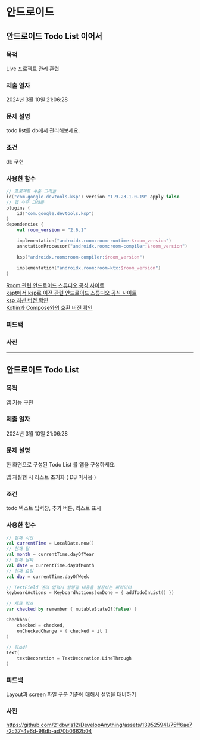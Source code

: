 # 안드로이드

## 안드로이드 Todo List 이어서

### 목적
Live 프로젝트 관리 훈련

### 제출 일자

2024년 3월 10일 21:06:28

### 문제 설명

 <p>todo list를 db에서 관리해보세요.</p>

### 조건

 <p>db 구현</p>

### 사용한 함수

```kotlin
// 프로젝트 수준 그래들
id("com.google.devtools.ksp") version "1.9.23-1.0.19" apply false
// 앱 수준 그래들
plugins {
    id("com.google.devtools.ksp")
}
dependencies {
    val room_version = "2.6.1"

    implementation("androidx.room:room-runtime:$room_version")
    annotationProcessor("androidx.room:room-compiler:$room_version")

    ksp("androidx.room:room-compiler:$room_version")

    implementation("androidx.room:room-ktx:$room_version")
}
```
[Room 관련 안드로이드 스튜디오 공식 사이트](https://developer.android.com/training/data-storage/room?hl=ko)   
[kapt에서 ksp로 이전 관련 안드로이드 스튜디오 공식 사이트](https://developer.android.com/build/migrate-to-ksp?hl=ko)  
[ksp 최신 버전 확인](https://github.com/google/ksp/releases)  
[Kotlin과 Compose와의 호환 버전 확인](https://developer.android.com/jetpack/androidx/releases/compose-kotlin?hl=ko)  

### 피드백

### 사진

----------------------
## 안드로이드 Todo List

### 목적
앱 기능 구현

### 제출 일자

2024년 3월 10일 21:06:28

### 문제 설명

 <p>한 화면으로 구성된 Todo List 를 앱을 구성하세요.</p>
 <p>앱 재실행 시 리스트 초기화 ( DB 미사용 )</p>

### 조건

 <p>todo 텍스트 입력창, 추가 버튼, 리스트 표시</p>

### 사용한 함수

```kotlin
// 현재 시간
val currentTime = LocalDate.now()
// 현재 달
val month = currentTime.dayOfYear
// 현재 날짜
val date = currentTime.dayOfMonth
// 현재 요일
val day = currentTime.dayOfWeek

// TextField 엔터 입력시 실행할 내용을 설정하는 파라미터
keyboardActions = KeyboardActions(onDone = { addTodoInList() })

// 체크 박스
var checked by remember { mutableStateOf(false) }

Checkbox(
    checked = checked,
    onCheckedChange = { checked = it }
)

// 취소섬
Text(
    textDecoration = TextDecoration.LineThrough
)
```

### 피드백

<p>Layout과 screen 파일 구분 기준에 대해서 설명을 대비하기</p>

### 사진

https://github.com/21dbwls12/DevelopAnything/assets/139525941/75ff6ae7-2c37-4e6d-98db-ad70b0662b04
